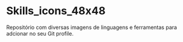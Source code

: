 # Skills_icons_48x48
Repositório com diversas imagens de linguagens e ferramentas para adcionar no seu Git profile.
